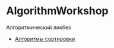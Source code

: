 # AlgorithmWorkshop
Алгоритмический ликбез

- [Алгоритмы сортировки](https://github.com/kaarenina/AlgorithmWorkshop/tree/main/SortingAlgorithms)
